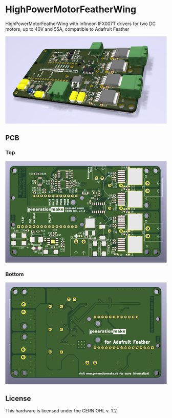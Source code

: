 # HighPowerMotorFeatherWing
HighPowerMotorFeatherWing with Infineon IFX007T drivers for two DC motors, up to 40V and 55A, compatible to Adafruit Feather

![HighPowerMotorFeatherWing rendering](docs/images/HighPowerMotorFeatherWing_1.0_rendering.png)

## PCB

### Top

![HighPowerMotorFeatherWing PCB top](docs/images/HighPowerMotorFeatherWing_1.0_top.png)

### Bottom

![HighPowerMotorFeatherWing PCB bot](docs/images/HighPowerMotorFeatherWing_1.0_bot.png)


## License

This hardware is licensed under the CERN OHL v. 1.2

